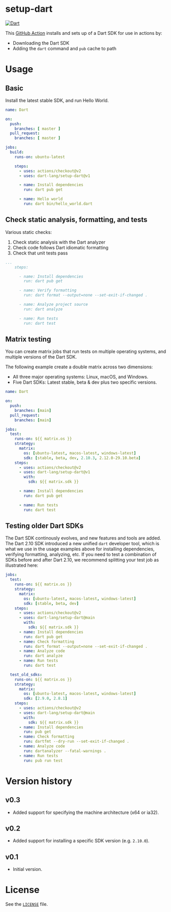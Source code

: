 # setup-dart

[![Dart](https://github.com/dart-lang/setup-dart/workflows/Dart/badge.svg)](https://github.com/dart-lang/setup-dart/actions?query=workflow%3A%22Dart%22+branch%3Amain)

This [GitHub Action]() installs and sets up of a Dart SDK for use in actions by:

* Downloading the Dart SDK
* Adding the `dart` command and `pub` cache to path

# Usage

## Basic

Install the latest stable SDK, and run Hello World.

```yml
name: Dart

on:
  push:
    branches: [ master ]
  pull_request:
    branches: [ master ]

jobs:
  build:
    runs-on: ubuntu-latest

    steps:
      - uses: actions/checkout@v2
      - uses: dart-lang/setup-dart@v1

      - name: Install dependencies
        run: dart pub get

      - name: Hello world
        run: dart bin/hello_world.dart
```

## Check static analysis, formatting, and tests

Various static checks:

  1) Check static analysis with the Dart analyzer
  2) Check code follows Dart idiomatic formatting
  3) Check that unit tests pass

```yml
...
    steps:

      - name: Install dependencies
        run: dart pub get

      - name: Verify formatting
        run: dart format --output=none --set-exit-if-changed .

      - name: Analyze project source
        run: dart analyze

      - name: Run tests
        run: dart test
```

## Matrix testing

You can create matrix jobs that run tests on multiple operating systems, and
multiple versions of the Dart SDK.

The following example create a double matrix across two dimensions:

  - All three major operating systems: Linux, macOS, and Windows.
  - Five Dart SDKs: Latest stable, beta & dev plus two specific versions.

```yml
name: Dart

on:
  push:
    branches: [main]
  pull_request:
    branches: [main]

jobs:
  test:
    runs-on: ${{ matrix.os }}
    strategy:
      matrix:
        os: [ubuntu-latest, macos-latest, windows-latest]
        sdk: [stable, beta, dev, 2.10.3, 2.12.0-29.10.beta]
    steps:
      - uses: actions/checkout@v2
      - uses: dart-lang/setup-dart@v1
        with:
          sdk: ${{ matrix.sdk }}

      - name: Install dependencies
        run: dart pub get

      - name: Run tests
        run: dart test
```

## Testing older Dart SDKs

The Dart SDK continously evolves, and new features and tools are added. The Dart
2.10 SDK introduced a new unified `dart` developer tool, which is what we use in
the usage examples above for installing dependencies, verifying formatting,
analyzing, etc. If you need to test a combination of SDKs before and after Dart
2.10, we recommend splitting your test job as illustrated here:

```yml
jobs:
  test:
    runs-on: ${{ matrix.os }}
    strategy:
      matrix:
        os: [ubuntu-latest, macos-latest, windows-latest]
        sdk: [stable, beta, dev]
    steps:
      - uses: actions/checkout@v2
      - uses: dart-lang/setup-dart@main
        with:
          sdk: ${{ matrix.sdk }}
      - name: Install dependencies
        run: dart pub get
      - name: Check formatting
        run: dart format --output=none --set-exit-if-changed .
      - name: Analyze code
        run: dart analyze
      - name: Run tests
        run: dart test

  test_old_sdks:
    runs-on: ${{ matrix.os }}
    strategy:
      matrix:
        os: [ubuntu-latest, macos-latest, windows-latest]
        sdk: [2.9.0, 2.8.1]
    steps:
      - uses: actions/checkout@v2
      - uses: dart-lang/setup-dart@main
        with:
          sdk: ${{ matrix.sdk }}
      - name: Install dependencies
        run: pub get
      - name: Check formatting
        run: dartfmt --dry-run --set-exit-if-changed .
      - name: Analyze code
        run: dartanalyzer --fatal-warnings .
      - name: Run tests
        run: pub run test
```

# Version history

## v0.3

  * Added support for specifying the machine architecture (x64 or ia32).

## v0.2

  * Added support for installing a specific SDK version (e.g. `2.10.0`).

## v0.1

  * Initial version.

# License

See the [`LICENSE`](LICENSE) file.
